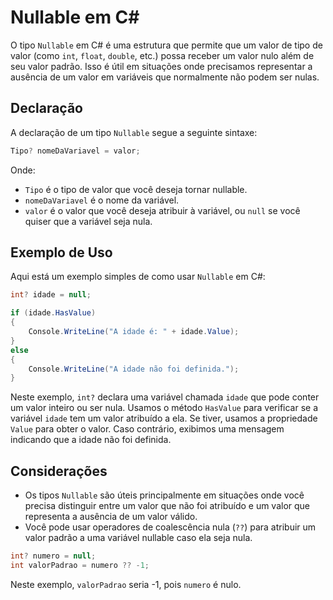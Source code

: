 # Nullable em C#

O tipo `Nullable` em C# é uma estrutura que permite que um valor de tipo de valor (como `int`, `float`, `double`, etc.) possa receber um valor nulo além de seu valor padrão. Isso é útil em situações onde precisamos representar a ausência de um valor em variáveis que normalmente não podem ser nulas.

## Declaração

A declaração de um tipo `Nullable` segue a seguinte sintaxe:

```csharp
Tipo? nomeDaVariavel = valor;
```

Onde:
- `Tipo` é o tipo de valor que você deseja tornar nullable.
- `nomeDaVariavel` é o nome da variável.
- `valor` é o valor que você deseja atribuir à variável, ou `null` se você quiser que a variável seja nula.

## Exemplo de Uso

Aqui está um exemplo simples de como usar `Nullable` em C#:

```csharp
int? idade = null;

if (idade.HasValue)
{
    Console.WriteLine("A idade é: " + idade.Value);
}
else
{
    Console.WriteLine("A idade não foi definida.");
}
```

Neste exemplo, `int?` declara uma variável chamada `idade` que pode conter um valor inteiro ou ser nula. Usamos o método `HasValue` para verificar se a variável `idade` tem um valor atribuído a ela. Se tiver, usamos a propriedade `Value` para obter o valor. Caso contrário, exibimos uma mensagem indicando que a idade não foi definida.

## Considerações

- Os tipos `Nullable` são úteis principalmente em situações onde você precisa distinguir entre um valor que não foi atribuído e um valor que representa a ausência de um valor válido.
- Você pode usar operadores de coalescência nula (`??`) para atribuir um valor padrão a uma variável nullable caso ela seja nula.

```csharp
int? numero = null;
int valorPadrao = numero ?? -1;
```

Neste exemplo, `valorPadrao` seria -1, pois `numero` é nulo.
